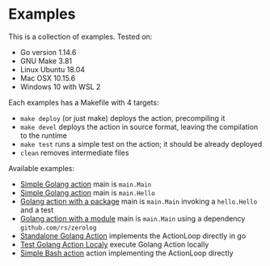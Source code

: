 <!--
#
# Licensed to the Apache Software Foundation (ASF) under one or more
# contributor license agreements.  See the NOTICE file distributed with
# this work for additional information regarding copyright ownership.
# The ASF licenses this file to You under the Apache License, Version 2.0
# (the "License"); you may not use this file except in compliance with
# the License.  You may obtain a copy of the License at
#
#     http://www.apache.org/licenses/LICENSE-2.0
#
# Unless required by applicable law or agreed to in writing, software
# distributed under the License is distributed on an "AS IS" BASIS,
# WITHOUT WARRANTIES OR CONDITIONS OF ANY KIND, either express or implied.
# See the License for the specific language governing permissions and
# limitations under the License.
#
-->
# Examples


This is a collection of examples.
Tested on:

- Go version 1.14.6
- GNU Make 3.81
- Linux Ubuntu 18.04
- Mac OSX 10.15.6
- Windows 10 with WSL 2

Each examples has a  Makefile with 4 targets:

- `make deploy` (or just make) deploys the action, precompiling it
- `make devel`  deploys the action in source format, leaving the compilation to the runtime
- `make test` runs a simple test on the action; it should be already deployed
- `clean` removes intermediate files

Available examples:

- [Simple Golang action](single-main) main is `main.Main`
- [Simple Golang action](single-hello) main is `main.Hello`
- [Golang action with a package](package-main) main is `main.Main` invoking a `hello.Hello` and a test
- [Golang action with a module](module-main) main is `main.Main` using a dependency `github.com/rs/zerolog`
- [Standalone Golang Action](standalone) implements the ActionLoop directly in go
- [Test Golang Action Localy](standalone-simple) execute Golang Action locally
- [Simple Bash action](bash) action implementing the ActionLoop directly
